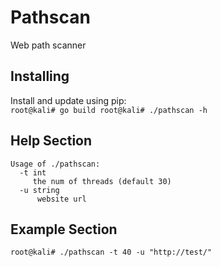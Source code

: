 # Pathscan
Web path scanner
## Installing
Install and update using pip:   
``
root@kali# go build
root@kali# ./pathscan -h
``

## Help Section
```
Usage of ./pathscan:  
  -t int  
     the num of threads (default 30)  
  -u string  
      website url  
```

## Example Section
``
root@kali# ./pathscan -t 40 -u "http://test/"
``
